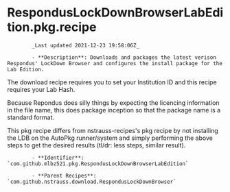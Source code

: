 # RespondusLockDownBrowserLabEdition.pkg.recipe

            _Last updated 2021-12-23 19:58:06Z_

            - **Description**: Downloads and packages the latest verison Respondus' LockDown Browser and configures the install package for the Lab Edition.

The download recipe requires you to set your Institution ID and this recipe requires your Lab Hash.

Because Repondus does silly things by expecting the licencing information in the file name, this does package inception so that the package name is a standard format.

This pkg recipe differs from nstrauss-recipes's pkg recipe by not installing the LDB on the AutoPkg runner/system and simply performing the above steps to get the desired results (tl/dr:  less steps, similar result).

            - **Identifier**: `com.github.mlbz521.pkg.RespondusLockDownBrowserLabEdition`

            - **Parent Recipes**: `com.github.nstrauss.download.RespondusLockDownBrowser`